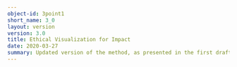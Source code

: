 ```yaml
---
object-id: 3point1
short_name: 3_0
layout: version
version: 3.0
title: Ethical Visualization for Impact
date: 2020-03-27
summary: Updated version of the method, as presented in the first draft of the Make Me Care paper, presented at HCII DUXU 2020 and published in the HCII Conference Proceedings. This version is adjusted to accommodate the workflows and perspectives of data scientists and scientists. This version was influenced by conversations at and reflections on visits to the Applied University of the Arts in Bern, Switzerland, PolyPoly in Berlin, Germany, Svelte Studios in Adelaide, Australia, the University of the Creative Arts, London, United Kingdom, ALOU, Ljubljana, Slovenia, and Humboldt University, Berlin, Germany. It was also influenced by insights gained while teaching Taming Treacherous Data at the Digital Humanities Summer Institute at the University of Victoria, Victoria, Canada.
---
```

